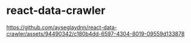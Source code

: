 # react-data-crawler



https://github.com/ayseglaydnn/react-data-crawler/assets/94490342/c180b4dd-6597-4304-8019-09559d133878

